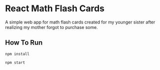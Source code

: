 # React Math Flash Cards

A simple web app for math flash cards created for my younger sister after realizing my mother forgot to purchase some.

## How To Run
`npm install`

`npm start`